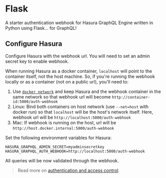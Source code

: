 # Flask

A starter authentication webhook for Hasura GraphQL Engine written in Python
using Flask... for GraphQL!

## Configure Hasura

Configure Hasura with the webhook url. You will need to set an admin secret key to
enable webhook.

When running Hasura as a docker container, `localhost` will point to the
container itself, not the host machine. So, if you're running the webhook
locally or as a container (not on a public url), you'll need to:

1. Use [`docker network`](https://docs.docker.com/engine/reference/commandline/network/) and
   keep Hasura and the webhook container in the same network so that webhook url
   will become `http://container-id:5000/auth-webhook`
2. Linux: Bind both containers on host network (use `--net=host` with docker
   run) so that `localhost` will be the host's network itself. Here, webhook url
   will be `http://localhost:5000/auth-webhook`
3. Mac: If webhook is running on the host, url will be
   `http://host.docker.internal:5000/auth-webhook`

Set the following environment variables for Hasura:

```
HASURA_GRAPHQL_ADMIN_SECRET=myadminsecretkey
HASURA_GRAPHQL_AUTH_WEBHOOK=http://localhost:5000/auth-webhook
```

All queries will be now validated through the webhook.

> Read more on [authentication and access control](https://hasura.io/docs/1.0/graphql/manual/auth/index.html).
